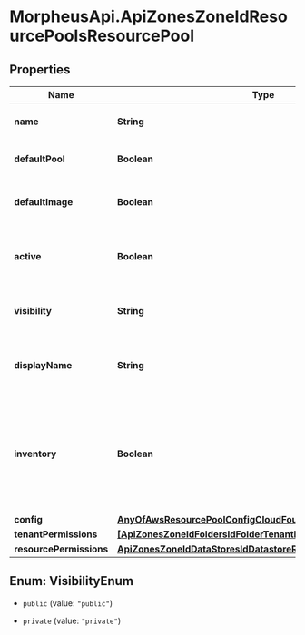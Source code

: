 # MorpheusApi.ApiZonesZoneIdResourcePoolsResourcePool

## Properties

Name | Type | Description | Notes
------------ | ------------- | ------------- | -------------
**name** | **String** | Name of Resource Pool | 
**defaultPool** | **Boolean** | Set as the Default Pool | [optional] [default to false]
**defaultImage** | **Boolean** | Set as the Default Image Target | [optional] [default to false]
**active** | **Boolean** | Activate &#x60;true&#x60; or disable &#x60;false&#x60; the datastore | [optional] [default to true]
**visibility** | **String** | Setting &#x60;private&#x60; or &#x60;public&#x60; | [optional] [default to &#39;private&#39;]
**displayName** | **String** | Optional Display Name (VMware only) | [optional] 
**inventory** | **Boolean** | Enable &#x60;True&#x60; or disable &#x60;False&#x60; inventory sync for resource pool during cloud refresh | [optional] [default to true]
**config** | [**AnyOfAwsResourcePoolConfigCloudFoundryResourcePoolConfig**](AnyOfAwsResourcePoolConfigCloudFoundryResourcePoolConfig.md) |  | 
**tenantPermissions** | [**[ApiZonesZoneIdFoldersIdFolderTenantPermissions]**](ApiZonesZoneIdFoldersIdFolderTenantPermissions.md) |  | [optional] 
**resourcePermissions** | [**ApiZonesZoneIdDataStoresIdDatastoreResourcePermissions**](ApiZonesZoneIdDataStoresIdDatastoreResourcePermissions.md) |  | [optional] 



## Enum: VisibilityEnum


* `public` (value: `"public"`)

* `private` (value: `"private"`)




